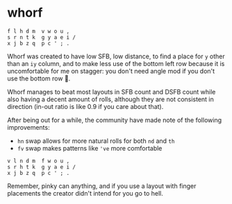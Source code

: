 # whorf

```
f l h d m  v w o u , 
s r n t k  g y a e i / 
x j b z q  p c ' ; . 
```
Whorf was created to have low SFB, low distance, to find a place for `y` other than an `iy` column, and to make less use of the bottom left row because it is uncomfortable for me on stagger: you don't need angle mod if you don't use the bottom row 🧠.

Whorf manages to beat most layouts in SFB count and DSFB count while also having a decent amount of rolls, although they are not consistent in direction (in-out ratio is like 0.9 if you care about that).

After being out for a while, the community have made note of the following improvements:
- `hn` swap allows for more natural rolls for both `nd` and `th`
- `fv` swap makes patterns like `'ve` more comfortable
```
v l n d m  f w o u , 
s r h t k  g y a e i / 
x j b z q  p c ' ; . 
```

Remember, pinky can anything, and if you use a layout with finger placements the creator didn't intend for you go to hell.
